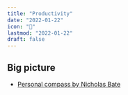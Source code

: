 ```yaml
---
title: "Productivity"
date: "2022-01-22"
icon: "🎨"
lastmod: "2022-01-22"
draft: false
---
```


## Big picture
* [Personal compass by Nicholas Bate](https://blog.strategicedge.co.uk/2008/09/personalcompass.html)